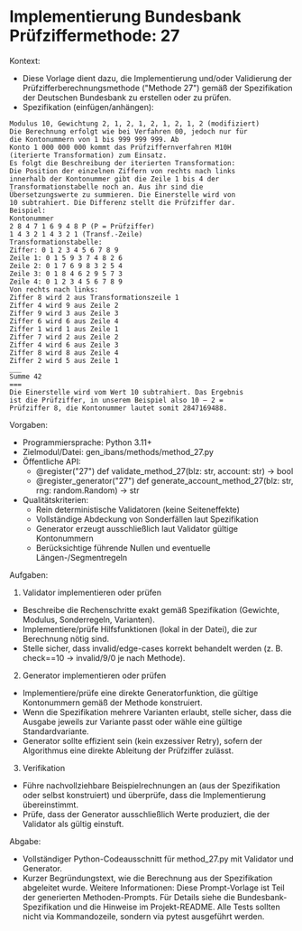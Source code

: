 # Implementierung Bundesbank Prüfziffermethode: 27

Kontext:
- Diese Vorlage dient dazu, die Implementierung und/oder Validierung der Prüfzifferberechnungsmethode ("Methode 27") gemäß der Spezifikation der Deutschen Bundesbank zu erstellen oder zu prüfen.
- Spezifikation (einfügen/anhängen):

```Text
Modulus 10, Gewichtung 2, 1, 2, 1, 2, 1, 2, 1, 2 (modifiziert)
Die Berechnung erfolgt wie bei Verfahren 00, jedoch nur für
die Kontonummern von 1 bis 999 999 999. Ab
Konto 1 000 000 000 kommt das Prüfziffernverfahren M10H
(iterierte Transformation) zum Einsatz.
Es folgt die Beschreibung der iterierten Transformation:
Die Position der einzelnen Ziffern von rechts nach links
innerhalb der Kontonummer gibt die Zeile 1 bis 4 der
Transformationstabelle noch an. Aus ihr sind die
Übersetzungswerte zu summieren. Die Einerstelle wird von
10 subtrahiert. Die Differenz stellt die Prüfziffer dar.
Beispiel:
Kontonummer
2 8 4 7 1 6 9 4 8 P (P = Prüfziffer)
1 4 3 2 1 4 3 2 1 (Transf.-Zeile)
Transformationstabelle:
Ziffer: 0 1 2 3 4 5 6 7 8 9
Zeile 1: 0 1 5 9 3 7 4 8 2 6
Zeile 2: 0 1 7 6 9 8 3 2 5 4
Zeile 3: 0 1 8 4 6 2 9 5 7 3
Zeile 4: 0 1 2 3 4 5 6 7 8 9
Von rechts nach links:
Ziffer 8 wird 2 aus Transformationszeile 1
Ziffer 4 wird 9 aus Zeile 2
Ziffer 9 wird 3 aus Zeile 3
Ziffer 6 wird 6 aus Zeile 4
Ziffer 1 wird 1 aus Zeile 1
Ziffer 7 wird 2 aus Zeile 2
Ziffer 4 wird 6 aus Zeile 3
Ziffer 8 wird 8 aus Zeile 4
Ziffer 2 wird 5 aus Zeile 1
___
Summe 42
===
Die Einerstelle wird vom Wert 10 subtrahiert. Das Ergebnis
ist die Prüfziffer, in unserem Beispiel also 10 – 2 =
Prüfziffer 8, die Kontonummer lautet somit 2847169488.
```

Vorgaben:
- Programmiersprache: Python 3.11+
- Zielmodul/Datei: gen_ibans/methods/method_27.py
- Öffentliche API:
  - @register("27") def validate_method_27(blz: str, account: str) -> bool
  - @register_generator("27") def generate_account_method_27(blz: str, rng: random.Random) -> str
- Qualitätskriterien:
  - Rein deterministische Validatoren (keine Seiteneffekte)
  - Vollständige Abdeckung von Sonderfällen laut Spezifikation
  - Generator erzeugt ausschließlich laut Validator gültige Kontonummern
  - Berücksichtige führende Nullen und eventuelle Längen-/Segmentregeln

Aufgaben:
1) Validator implementieren oder prüfen
- Beschreibe die Rechenschritte exakt gemäß Spezifikation (Gewichte, Modulus, Sonderregeln, Varianten).
- Implementiere/prüfe Hilfsfunktionen (lokal in der Datei), die zur Berechnung nötig sind.
- Stelle sicher, dass invalid/edge-cases korrekt behandelt werden (z. B. check==10 -> invalid/9/0 je nach Methode).

2) Generator implementieren oder prüfen
- Implementiere/prüfe eine direkte Generatorfunktion, die gültige Kontonummern gemäß der Methode konstruiert.
- Wenn die Spezifikation mehrere Varianten erlaubt, stelle sicher, dass die Ausgabe jeweils zur Variante passt oder wähle eine gültige Standardvariante.
- Generator sollte effizient sein (kein exzessiver Retry), sofern der Algorithmus eine direkte Ableitung der Prüfziffer zulässt.

3) Verifikation
- Führe nachvollziehbare Beispielrechnungen an (aus der Spezifikation oder selbst konstruiert) und überprüfe, dass die Implementierung übereinstimmt.
- Prüfe, dass der Generator ausschließlich Werte produziert, die der Validator als gültig einstuft.

Abgabe:
- Vollständiger Python-Codeausschnitt für method_27.py mit Validator und Generator.
- Kurzer Begründungstext, wie die Berechnung aus der Spezifikation abgeleitet wurde.
Weitere Informationen: Diese Prompt-Vorlage ist Teil der generierten Methoden-Prompts. Für Details siehe die Bundesbank-Spezifikation und die Hinweise im Projekt-README.
Alle Tests sollten nicht via Kommandozeile, sondern via pytest ausgeführt werden.
